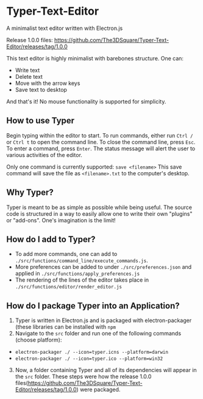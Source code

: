 
# Typer-Text-Editor
A minimalist text editor written with Electron.js

Release 1.0.0 files: https://github.com/The3DSquare/Typer-Text-Editor/releases/tag/1.0.0

This text editor is highly minimalist with barebones structure. One can:
- Write text
- Delete text
- Move with the arrow keys
- Save text to desktop

And that's it! No mouse functionality is supported for simplicity. 

## How to use Typer
Begin typing within the editor to start. To run commands, either run `Ctrl /` or `Ctrl t` to open the command line. To close the command line, press `Esc`. To enter a command, press `Enter`. The status message will alert the user to various activities of the editor.

Only one command is currently supported:
`save <filename>`
This save command will save the file as `<filename>.txt` to the computer's desktop.

## Why Typer?
Typer is meant to be as simple as possible while being useful. The source code is structured in a way to easily allow one to write their own "plugins" or "add-ons". One's imagination is the limit!

## How do I add to Typer?
- To add more commands, one can add to `./src/functions/command_line/execute_commands.js`. 
- More preferences can be added to under `./src/preferences.json` and applied in `./src/functions/apply_preferences.js` 
- The rendering of the lines of the editor takes place in `./src/functions/editor/render_editor.js`

## How do I package Typer into an Application?
1) Typer is written in Electron.js and is packaged with electron-packager (these libraries can be installed with `npm`
2) Navigate to the `src` folder and run one of the following commands (choose platform):
- `electron-packager ./ --icon=typer.icns --platform=darwin`
- `electron-packager ./ --icon=typer.ico --platform=win32`
3) Now, a folder containing Typer and all of its dependencies will appear in the `src` folder. These steps were how the release 1.0.0 files(https://github.com/The3DSquare/Typer-Text-Editor/releases/tag/1.0.0) were packaged.
